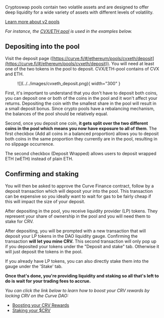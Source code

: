 Cryptoswap pools contain two volatile assets and are designed to offer deep liquidity for a wide variety of assets with different levels of volatility.

[Learn more about v2 pools](../../base-features/understanding-crypto-pools.md)

*For instance, the [CVX/ETH pool](https://curve.fi/#/ethereum/pools/cvxeth/deposit) is used in the examples below.*

## **Depositing into the pool**
Visit the deposit page ([https://curve.fi/#/ethereum/pools/cvxeth/deposit](https://curve.fi/#/ethereum/pools/cvxeth/deposit)). You will need at least one of the two tokens in the pool to deposit. CVX/ETH-pool contains of CVX and ETH.

<figure markdown>
  ![](../../images/cvxeth_deposit.png){ width="300" }
  <figcaption></figcaption>
</figure>

First, it's important to understand that you don't have to deposit both coins, you can deposit one or both of the coins in the pool and it won't affect your returns. Depositing the coin with the smallest share in the pool will result in a small deposit bonus. Since crypto pools have a rebalancing mechanism, the balances of the pool should be relatively equal.

Second, once you deposit one coin, **it gets split over the two different coins in the pool which means you now have exposure to all of them**. The first checkbox (Add all coins in a balanced proportion) allows you to deposit both coins in the same proportion they currently are in the pool, resulting in no slippage occurrence.

The second checkbox (Deposit Wrapped) allows users to deposit wrapped ETH (wETH) instead of plain ETH.


## **Confirming and staking**

You will then be asked to approve the Curve Finance contract, follow by a deposit transaction which will deposit your into the pool. This transaction can be expensive so you ideally want to wait for gas to be fairly cheap if this will impact the size of your deposit.

After depositing in the pool, you receive liquidity provider (LP) tokens. They represent your share of ownership in the pool and you will need them to stake for CRV.

After depositing, you will be prompted with a new transaction that will deposit your LP tokens in the DAO liquidity gauge. Confirming the transaction **will let you mine CRV.** This second transaction will only pop up if you deposited your tokens under the "Deposit and stake" tab. Otherwise it will just deposit the tokens in the pool.

If you already have LP tokens, you can also directly stake them into the gauge under the 'Stake' tab.

**Once that's done, you're providing liquidity and staking so all that's left to do is wait for your trading fees to accrue.**

*You can click the link below to learn how to boost your CRV rewards by locking CRV on the Curve DAO:*

- [Boosting your CRV Rewards](/reward-gauges/boosting-your-crv-rewards)
- [Staking your $CRV](/crv-token/staking-your-crv)
